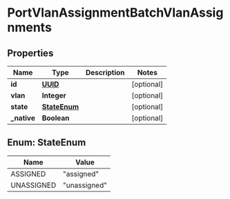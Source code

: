 
# PortVlanAssignmentBatchVlanAssignments

## Properties
Name | Type | Description | Notes
------------ | ------------- | ------------- | -------------
**id** | [**UUID**](UUID.md) |  |  [optional]
**vlan** | **Integer** |  |  [optional]
**state** | [**StateEnum**](#StateEnum) |  |  [optional]
**_native** | **Boolean** |  |  [optional]


<a name="StateEnum"></a>
## Enum: StateEnum
Name | Value
---- | -----
ASSIGNED | &quot;assigned&quot;
UNASSIGNED | &quot;unassigned&quot;



